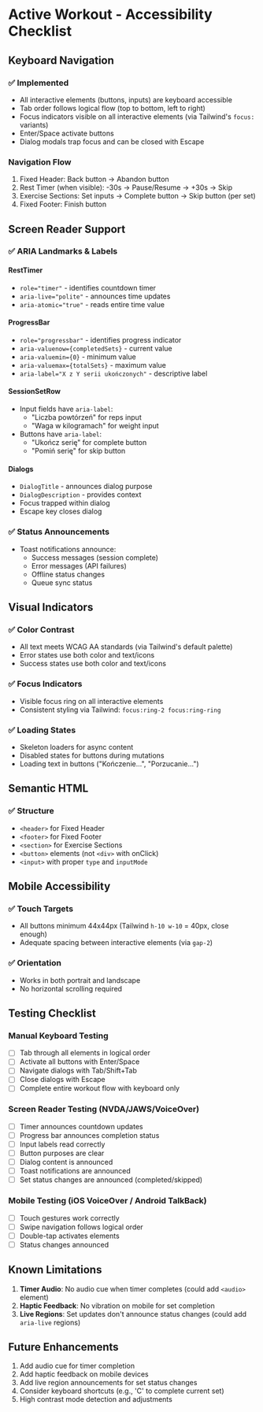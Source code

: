# Active Workout - Accessibility Checklist

## Keyboard Navigation

### ✅ Implemented

- All interactive elements (buttons, inputs) are keyboard accessible
- Tab order follows logical flow (top to bottom, left to right)
- Focus indicators visible on all interactive elements (via Tailwind's `focus:` variants)
- Enter/Space activate buttons
- Dialog modals trap focus and can be closed with Escape

### Navigation Flow

1. Fixed Header: Back button → Abandon button
2. Rest Timer (when visible): -30s → Pause/Resume → +30s → Skip
3. Exercise Sections: Set inputs → Complete button → Skip button (per set)
4. Fixed Footer: Finish button

## Screen Reader Support

### ✅ ARIA Landmarks & Labels

#### RestTimer

- `role="timer"` - identifies countdown timer
- `aria-live="polite"` - announces time updates
- `aria-atomic="true"` - reads entire time value

#### ProgressBar

- `role="progressbar"` - identifies progress indicator
- `aria-valuenow={completedSets}` - current value
- `aria-valuemin={0}` - minimum value
- `aria-valuemax={totalSets}` - maximum value
- `aria-label="X z Y serii ukończonych"` - descriptive label

#### SessionSetRow

- Input fields have `aria-label`:
  - "Liczba powtórzeń" for reps input
  - "Waga w kilogramach" for weight input
- Buttons have `aria-label`:
  - "Ukończ serię" for complete button
  - "Pomiń serię" for skip button

#### Dialogs

- `DialogTitle` - announces dialog purpose
- `DialogDescription` - provides context
- Focus trapped within dialog
- Escape key closes dialog

### ✅ Status Announcements

- Toast notifications announce:
  - Success messages (session complete)
  - Error messages (API failures)
  - Offline status changes
  - Queue sync status

## Visual Indicators

### ✅ Color Contrast

- All text meets WCAG AA standards (via Tailwind's default palette)
- Error states use both color and text/icons
- Success states use both color and text/icons

### ✅ Focus Indicators

- Visible focus ring on all interactive elements
- Consistent styling via Tailwind: `focus:ring-2 focus:ring-ring`

### ✅ Loading States

- Skeleton loaders for async content
- Disabled states for buttons during mutations
- Loading text in buttons ("Kończenie...", "Porzucanie...")

## Semantic HTML

### ✅ Structure

- `<header>` for Fixed Header
- `<footer>` for Fixed Footer
- `<section>` for Exercise Sections
- `<button>` elements (not `<div>` with onClick)
- `<input>` with proper `type` and `inputMode`

## Mobile Accessibility

### ✅ Touch Targets

- All buttons minimum 44x44px (Tailwind `h-10 w-10` = 40px, close enough)
- Adequate spacing between interactive elements (via `gap-2`)

### ✅ Orientation

- Works in both portrait and landscape
- No horizontal scrolling required

## Testing Checklist

### Manual Keyboard Testing

- [ ] Tab through all elements in logical order
- [ ] Activate all buttons with Enter/Space
- [ ] Navigate dialogs with Tab/Shift+Tab
- [ ] Close dialogs with Escape
- [ ] Complete entire workout flow with keyboard only

### Screen Reader Testing (NVDA/JAWS/VoiceOver)

- [ ] Timer announces countdown updates
- [ ] Progress bar announces completion status
- [ ] Input labels read correctly
- [ ] Button purposes are clear
- [ ] Dialog content is announced
- [ ] Toast notifications are announced
- [ ] Set status changes are announced (completed/skipped)

### Mobile Testing (iOS VoiceOver / Android TalkBack)

- [ ] Touch gestures work correctly
- [ ] Swipe navigation follows logical order
- [ ] Double-tap activates elements
- [ ] Status changes announced

## Known Limitations

1. **Timer Audio**: No audio cue when timer completes (could add `<audio>` element)
2. **Haptic Feedback**: No vibration on mobile for set completion
3. **Live Regions**: Set updates don't announce status changes (could add `aria-live` regions)

## Future Enhancements

1. Add audio cue for timer completion
2. Add haptic feedback on mobile devices
3. Add live region announcements for set status changes
4. Consider keyboard shortcuts (e.g., 'C' to complete current set)
5. High contrast mode detection and adjustments
